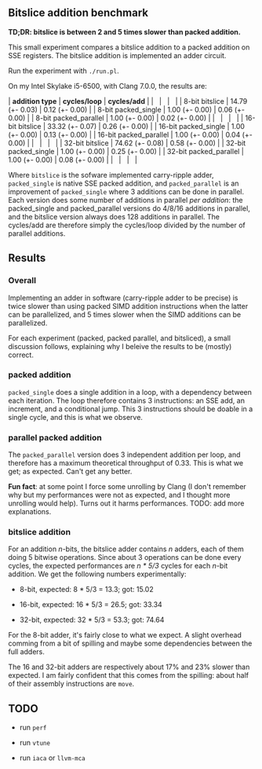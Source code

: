 Bitslice addition benchmark
---

**TD;DR: bitslice is between 2 and 5 times slower than packed addition.**

This small experiment compares a bitslice addition to a packed
addition on SSE registers. The bitslice addition is implemented an
adder circuit.

Run the experiment with `./run.pl`.

On my Intel Skylake i5-6500, with Clang 7.0.0, the results are:

|    **addition type**   |  **cycles/loop** |  **cycles/add** |
|          &nbsp;        |       &nbsp;     |      &nbsp;     |
|  8-bit        bitslice |  14.79 (+- 0.03) |  0.12 (+- 0.00) |
|  8-bit   packed_single |   1.00 (+- 0.00) |  0.06 (+- 0.00) |
|  8-bit packed_parallel |   1.00 (+- 0.00) |  0.02 (+- 0.00) |
|          &nbsp;        |       &nbsp;     |      &nbsp;     |
| 16-bit        bitslice |  33.32 (+- 0.07) |  0.26 (+- 0.00) |
| 16-bit   packed_single |   1.00 (+- 0.00) |  0.13 (+- 0.00) |
| 16-bit packed_parallel |   1.00 (+- 0.00) |  0.04 (+- 0.00) |
|          &nbsp;        |       &nbsp;     |      &nbsp;     |
| 32-bit        bitslice |  74.62 (+- 0.08) |  0.58 (+- 0.00) |
| 32-bit   packed_single |   1.00 (+- 0.00) |  0.25 (+- 0.00) |
| 32-bit packed_parallel |   1.00 (+- 0.00) |  0.08 (+- 0.00) |
|          &nbsp;        |       &nbsp;     |      &nbsp;     |


Where `bitslice` is the sofware implemented carry-ripple adder,
`packed_single` is native SSE packed addition, and `packed_parallel`
is an improvement of `packed_single` where 3 additions can be done in
parallel. Each version does some number of additions in parallel _per
addition_: the packed_single and packed_parallel versions do 4/8/16
additions in parallel, and the bitslice version always does 128
additions in parallel. The cycles/add are therefore simply the
cycles/loop divided by the number of parallel additions.


## Results

### Overall

Implementing an adder in software (carry-ripple adder to be precise)
is twice slower than using packed SIMD addition instructions when the
latter can be parallelized, and 5 times slower when the SIMD additions
can be parallelized.

For each experiment (packed, packed parallel, and bitsliced), a small
discussion follows, explaining why I beleive the results to be
(mostly) correct.

### packed addition

`packed_single` does a single addition in a loop, with a dependency
between each iteration. The loop therefore contains 3 instructions: an
SSE add, an increment, and a conditional jump. This 3 instructions
should be doable in a single cycle, and this is what we observe.

### parallel packed addition

The `packed_parallel` version does 3 independent addition per loop,
and therefore has a maximum theoretical throughput of 0.33. This is
what we get; as expected. Can't get any better.

**Fun fact**: at some point I force some unrolling by Clang (I don't
remember why but my performances were not as expected, and I thought
more unrolling would help). Turns out it harms performances. TODO: add
more explanations.


### bitslice addition

For an addition _n_-bits, the bitslice adder contains _n_ adders, each
of them doing 5 bitwise operations. Since about 3 operations can be
done every cycles, the expected performances are _n * 5/3_ cycles for
each _n_-bit addition. We get the following numbers experimentally:

 - 8-bit, expected: 8 * 5/3 = 13.3; got: 15.02
 
 - 16-bit, expected: 16 * 5/3 = 26.5; got: 33.34
 
 - 32-bit, expected: 32 * 5/3 = 53.3; got: 74.64
 
For the 8-bit adder, it's fairly close to what we expect. A slight
overhead comming from a bit of spilling and maybe some dependencies
between the full adders.

The 16 and 32-bit adders are respectively about 17% and 23% slower
than expected. I am fairly confident that this comes from the
spilling: about half of their assembly instructions are `move`.



## TODO

 - run `perf`
 
 - run `vtune`

 - run `iaca` or `llvm-mca`
